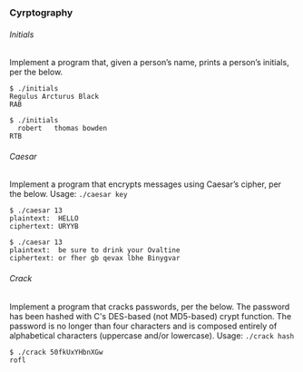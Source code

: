 ### Cyrptography

###### Initials
Implement a program that, given a person’s name, prints a person’s initials, per the below.

```
$ ./initials
Regulus Arcturus Black
RAB

$ ./initials
  robert   thomas bowden
RTB
```

###### Caesar
Implement a program that encrypts messages using Caesar’s cipher, per the below.
Usage: `./caesar key`

```
$ ./caesar 13
plaintext:  HELLO
ciphertext: URYYB

$ ./caesar 13
plaintext:  be sure to drink your Ovaltine
ciphertext: or fher gb qevax lbhe Binygvar
```

###### Crack
Implement a program that cracks passwords, per the below. The password has been hashed with C's DES-based (not MD5-based) crypt function. The password is no longer than four characters and is composed entirely of alphabetical characters (uppercase and/or lowercase).
Usage: `./crack hash`

```
$ ./crack 50fkUxYHbnXGw
rofl
```
